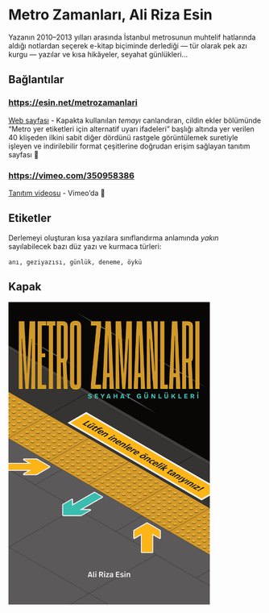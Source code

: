 # Metro Zamanları, Ali Riza Esin
Yazanın 2010–2013 yılları arasında İstanbul metrosunun muhtelif hatlarında aldığı notlardan seçerek e-kitap biçiminde derlediği — tür olarak pek azı kurgu — yazılar ve kısa hikâyeler, seyahat günlükleri…


## Bağlantılar

### https://esin.net/metrozamanlari

[Web sayfası](https://esin.net/metrozamanlari/) - Kapakta kullanılan *temayı* canlandıran, cildin ekler bölümünde “Metro yer etiketleri için alternatif uyarı ifadeleri” başlığı altında yer verilen 40 klişeden ilkini sabit diğer dördünü rastgele görüntülemek suretiyle işleyen ve indirilebilir format çeşitlerine doğrudan erişim sağlayan tanıtım sayfası :link:

### https://vimeo.com/350958386

[Tanıtım videosu](https://vimeo.com/350958386) - Vimeo’da :link:


## Etiketler
Derlemeyi oluşturan kısa yazılara sınıflandırma anlamında *yakın* sayılabilecek bazı düz yazı ve kurmaca türleri:

```
anı, geziyazısı, günlük, deneme, öykü
```


## Kapak

<img src="metro-zamanlari-kapak.jpg" width="400" height="600">
